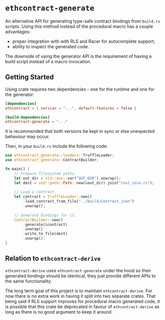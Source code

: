 # `ethcontract-generate`

An alternative API for generating type-safe contract bindings from `build.rs`
scripts. Using this method instead of the procedural macro has a couple
advantages:

- proper integration with with RLS and Racer for autocomplete support;
- ability to inspect the generated code.

The downside of using the generator API is the requirement of having a build
script instead of a macro invocation.

## Getting Started

Using crate requires two dependencies - one for the runtime and one for the
generator:

```toml
[dependencies]
ethcontract = { version = "...", default-features = false }

[build-dependencies]
ethcontract-generate = "..."
```

It is recommended that both versions be kept in sync or else unexpected
behaviour may occur.

Then, in your `build.rs` include the following code:

```rust
use ethcontract_generate::loaders::TruffleLoader;
use ethcontract_generate::ContractBuilder;

fn main() {
    // Prepare filesystem paths.
    let out_dir = std::env::var("OUT_DIR").unwrap();
    let dest = std::path::Path::new(&out_dir).join("rust_coin.rs");
    
    // Load a contract.
    let contract = TruffleLoader::new()
        .load_contract_from_file("../build/Contract.json")
        .unwrap();
    
    // Generate bindings for it.
    ContractBuilder::new()
        .generate(&contract)
        .unwrap()
        .write_to_file(dest)
        .unwrap();
}

```

## Relation to `ethcontract-derive`

`ethcontract-derive` uses `ethcontract-generate` under the hood so their
generated bindings should be identical, they just provide different APIs to the
same functionality.

The long term goal of this project is to maintain `ethcontract-derive`. For now
there is no extra work in having it split into two separate crates. That being
said if RLS support improves for procedural macro generated code, it is possible
that this crate be deprecated in favour of `ethcontract-derive` as long as there
is no good argument to keep it around.

